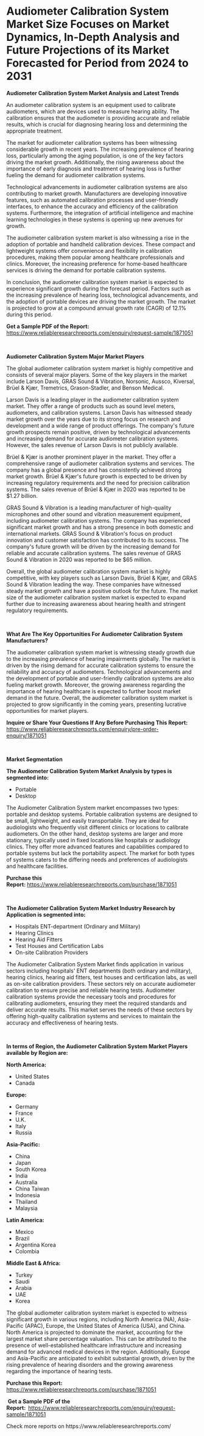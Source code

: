 <p><h1>Audiometer Calibration System Market Size Focuses on Market Dynamics, In-Depth Analysis and Future Projections of its Market Forecasted for Period from 2024 to 2031</h1></p><p><strong>Audiometer Calibration System Market Analysis and Latest Trends</strong></p>
<p><p>An audiometer calibration system is an equipment used to calibrate audiometers, which are devices used to measure hearing ability. The calibration ensures that the audiometer is providing accurate and reliable results, which is crucial for diagnosing hearing loss and determining the appropriate treatment.</p><p>The market for audiometer calibration systems has been witnessing considerable growth in recent years. The increasing prevalence of hearing loss, particularly among the aging population, is one of the key factors driving the market growth. Additionally, the rising awareness about the importance of early diagnosis and treatment of hearing loss is further fueling the demand for audiometer calibration systems.</p><p>Technological advancements in audiometer calibration systems are also contributing to market growth. Manufacturers are developing innovative features, such as automated calibration processes and user-friendly interfaces, to enhance the accuracy and efficiency of the calibration systems. Furthermore, the integration of artificial intelligence and machine learning technologies in these systems is opening up new avenues for growth.</p><p>The audiometer calibration system market is also witnessing a rise in the adoption of portable and handheld calibration devices. These compact and lightweight systems offer convenience and flexibility in calibration procedures, making them popular among healthcare professionals and clinics. Moreover, the increasing preference for home-based healthcare services is driving the demand for portable calibration systems.</p><p>In conclusion, the audiometer calibration system market is expected to experience significant growth during the forecast period. Factors such as the increasing prevalence of hearing loss, technological advancements, and the adoption of portable devices are driving the market growth. The market is projected to grow at a compound annual growth rate (CAGR) of 12.1% during this period.</p></p>
<p><strong>Get a Sample PDF of the Report:&nbsp;</strong> <a href="https://www.reliableresearchreports.com/enquiry/request-sample/1871051">https://www.reliableresearchreports.com/enquiry/request-sample/1871051</a></p>
<p>&nbsp;</p>
<p><strong>Audiometer Calibration System Major Market Players</strong></p>
<p><p>The global audiometer calibration system market is highly competitive and consists of several major players. Some of the key players in the market include Larson Davis, GRAS Sound & Vibration, Norsonic, Aussco, Kiversal, Brüel & Kjær, Tremetrics, Grason-Stadler, and Benson Medical.</p><p>Larson Davis is a leading player in the audiometer calibration system market. They offer a range of products such as sound level meters, audiometers, and calibration systems. Larson Davis has witnessed steady market growth over the years due to its strong focus on research and development and a wide range of product offerings. The company's future growth prospects remain positive, driven by technological advancements and increasing demand for accurate audiometer calibration systems. However, the sales revenue of Larson Davis is not publicly available.</p><p>Brüel & Kjær is another prominent player in the market. They offer a comprehensive range of audiometer calibration systems and services. The company has a global presence and has consistently achieved strong market growth. Brüel & Kjær's future growth is expected to be driven by increasing regulatory requirements and the need for precision calibration systems. The sales revenue of Brüel & Kjær in 2020 was reported to be $1.27 billion.</p><p>GRAS Sound & Vibration is a leading manufacturer of high-quality microphones and other sound and vibration measurement equipment, including audiometer calibration systems. The company has experienced significant market growth and has a strong presence in both domestic and international markets. GRAS Sound & Vibration's focus on product innovation and customer satisfaction has contributed to its success. The company's future growth will be driven by the increasing demand for reliable and accurate calibration systems. The sales revenue of GRAS Sound & Vibration in 2020 was reported to be $65 million.</p><p>Overall, the global audiometer calibration system market is highly competitive, with key players such as Larson Davis, Brüel & Kjær, and GRAS Sound & Vibration leading the way. These companies have witnessed steady market growth and have a positive outlook for the future. The market size of the audiometer calibration system market is expected to expand further due to increasing awareness about hearing health and stringent regulatory requirements.</p></p>
<p>&nbsp;</p>
<p><strong>What Are The Key Opportunities For Audiometer Calibration System Manufacturers?</strong></p>
<p><p>The audiometer calibration system market is witnessing steady growth due to the increasing prevalence of hearing impairments globally. The market is driven by the rising demand for accurate calibration systems to ensure the reliability and accuracy of audiometers. Technological advancements and the development of portable and user-friendly calibration systems are also fueling market growth. Moreover, the growing awareness regarding the importance of hearing healthcare is expected to further boost market demand in the future. Overall, the audiometer calibration system market is projected to grow significantly in the coming years, presenting lucrative opportunities for market players.</p></p>
<p><strong>Inquire or Share Your Questions If Any Before Purchasing This Report:</strong> <a href="https://www.reliableresearchreports.com/enquiry/pre-order-enquiry/1871051">https://www.reliableresearchreports.com/enquiry/pre-order-enquiry/1871051</a></p>
<p>&nbsp;</p>
<p><strong>Market Segmentation</strong></p>
<p><strong>The Audiometer Calibration System Market Analysis by types is segmented into:</strong></p>
<p><ul><li>Portable</li><li>Desktop</li></ul></p>
<p><p>The Audiometer Calibration System market encompasses two types: portable and desktop systems. Portable calibration systems are designed to be small, lightweight, and easily transportable. They are ideal for audiologists who frequently visit different clinics or locations to calibrate audiometers. On the other hand, desktop systems are larger and more stationary, typically used in fixed locations like hospitals or audiology clinics. They offer more advanced features and capabilities compared to portable systems but lack the portability aspect. The market for both types of systems caters to the differing needs and preferences of audiologists and healthcare facilities.</p></p>
<p><strong>Purchase this Report:&nbsp;</strong><a href="https://www.reliableresearchreports.com/purchase/1871051">https://www.reliableresearchreports.com/purchase/1871051</a></p>
<p>&nbsp;</p>
<p><strong>The Audiometer Calibration System Market Industry Research by Application is segmented into:</strong></p>
<p><ul><li>Hospitals ENT-department (Ordinary and Military)</li><li>Hearing Clinics</li><li>Hearing Aid Fitters</li><li>Test Houses and Certification Labs</li><li>On-site Calibration Providers</li></ul></p>
<p><p>The Audiometer Calibration System Market finds application in various sectors including hospitals' ENT departments (both ordinary and military), hearing clinics, hearing aid fitters, test houses and certification labs, as well as on-site calibration providers. These sectors rely on accurate audiometer calibration to ensure precise and reliable hearing tests. Audiometer calibration systems provide the necessary tools and procedures for calibrating audiometers, ensuring they meet the required standards and deliver accurate results. This market serves the needs of these sectors by offering high-quality calibration systems and services to maintain the accuracy and effectiveness of hearing tests.</p></p>
<p>&nbsp;</p>
<p><strong>In terms of Region, the Audiometer Calibration System Market Players available by Region are:</strong></p>
<p>
    <p> <strong> North America: </strong>
        <ul>
            <li>United States</li>
            <li>Canada</li>
        </ul>
        </p> 
    <p> <strong> Europe: </strong>
        <ul>
            <li>Germany</li>
            <li>France</li>
            <li>U.K.</li>
            <li>Italy</li>
            <li>Russia</li>
        </ul>
        </p> 
    <p> <strong> Asia-Pacific: </strong>
        <ul>
            <li>China</li>
            <li>Japan</li>
            <li>South Korea</li>
            <li>India</li>
            <li>Australia</li>
            <li>China Taiwan</li>
            <li>Indonesia</li>
            <li>Thailand</li>
            <li>Malaysia</li>
        </ul>
        </p> 
    <p> <strong> Latin America: </strong>
        <ul>
            <li>Mexico</li>
            <li>Brazil</li>
            <li>Argentina Korea</li>
            <li>Colombia</li>
        </ul>
        </p> 
    <p> <strong> Middle East & Africa: </strong>
        <ul>
            <li>Turkey</li>
            <li>Saudi</li>
            <li>Arabia</li>
            <li>UAE</li>
            <li>Korea</li>
        </ul>
    </p>
    </p>
<p><p>The global audiometer calibration system market is expected to witness significant growth in various regions, including North America (NA), Asia-Pacific (APAC), Europe, the United States of America (USA), and China. North America is projected to dominate the market, accounting for the largest market share percentage valuation. This can be attributed to the presence of well-established healthcare infrastructure and increasing demand for advanced medical devices in the region. Additionally, Europe and Asia-Pacific are anticipated to exhibit substantial growth, driven by the rising prevalence of hearing disorders and the growing awareness regarding the importance of hearing tests.</p></p>
<p><strong>Purchase this Report: </strong><a href="https://www.reliableresearchreports.com/purchase/1871051">https://www.reliableresearchreports.com/purchase/1871051</a></p>
<p>&nbsp;<strong>Get a Sample PDF of the Report:&nbsp;&nbsp;</strong><a href="https://www.reliableresearchreports.com/enquiry/request-sample/1871051">https://www.reliableresearchreports.com/enquiry/request-sample/1871051</a></p>
<p><strong></strong></p>
<p>Check more reports on https://www.reliableresearchreports.com/</p>